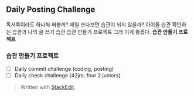 ## Daily Posting Challenge
독서록이라도 하나씩 써볼까?
매일 쓰다보면 습관이 되지 않을까?
아이들 습관 확인하는 습관과
나의 글 쓰기 습관
습관 만들기 프로젝트
그래 이게 좋겠다.
**습관 만들기 프로젝트**

### 습관 만들기 프로젝트
- [ ] Daily commit challenge (coding, posting)
- [ ] Daily check challenge (42jrs; four 2 juniors)

> Written with [StackEdit](https://stackedit.io/).
<!--stackedit_data:
eyJoaXN0b3J5IjpbLTIwMzkwMzc2OTldfQ==
-->